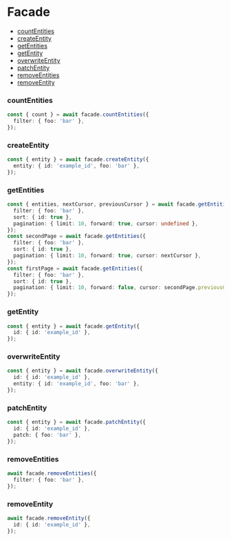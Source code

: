 # Facade

- [countEntities](#countentities)
- [createEntity](#createentity)
- [getEntities](#getentities)
- [getEntity](#getentity)
- [overwriteEntity](#overwriteentity)
- [patchEntity](#patchentity)
- [removeEntities](#removeentities)
- [removeEntity](#removeentity)

### countEntities
```ts
const { count } = await facade.countEntities({
  filter: { foo: 'bar' },
});
```

### createEntity
```ts
const { entity } = await facade.createEntity({
  entity: { id: 'example_id', foo: 'bar' },
});
```

### getEntities
```ts
const { entities, nextCursor, previousCursor } = await facade.getEntities({
  filter: { foo: 'bar' },
  sort: { id: true },
  pagination: { limit: 10, forward: true, cursor: undefined },
});
const secondPage = await facade.getEntities({
  filter: { foo: 'bar' },
  sort: { id: true },
  pagination: { limit: 10, forward: true, cursor: nextCursor },
});
const firstPage = await facade.getEntities({
  filter: { foo: 'bar' },
  sort: { id: true },
  pagination: { limit: 10, forward: false, cursor: secondPage.previousCursor },
});
```

### getEntity
```ts
const { entity } = await facade.getEntity({
  id: { id: 'example_id' },
});
```

### overwriteEntity
```ts
const { entity } = await facade.overwriteEntity({
  id: { id: 'example_id' },
  entity: { id: 'example_id', foo: 'bar' },
});
```

### patchEntity
```ts
const { entity } = await facade.patchEntity({
  id: { id: 'example_id' },
  patch: { foo: 'bar' },
});
```

### removeEntities
```ts
await facade.removeEntities({
  filter: { foo: 'bar' },
});
```

### removeEntity
```ts
await facade.removeEntity({
  id: { id: 'example_id' },
});
```
